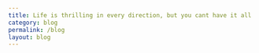 ```yaml
---
title: Life is thrilling in every direction, but you cant have it all
category: blog
permalink: /blog
layout: blog
---
```

